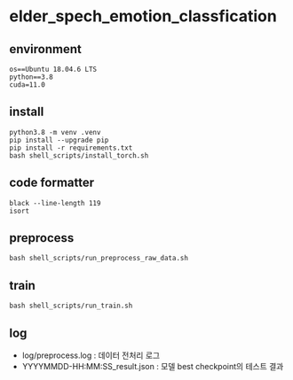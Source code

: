 # elder_spech_emotion_classfication

## environment
```
os==Ubuntu 18.04.6 LTS
python==3.8
cuda=11.0
```
## install
```
python3.8 -m venv .venv
pip install --upgrade pip
pip install -r requirements.txt
bash shell_scripts/install_torch.sh
```
## code formatter
```
black --line-length 119
isort
```

## preprocess
```
bash shell_scripts/run_preprocess_raw_data.sh
```
## train
```
bash shell_scripts/run_train.sh
```

## log
- log/preprocess.log : 데이터 전처리 로그
- YYYYMMDD-HH:MM:SS_result.json : 모델 best checkpoint의 테스트 결과
